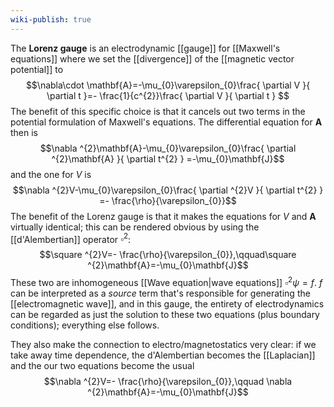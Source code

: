 ```yaml
---
wiki-publish: true
---
```

The **Lorenz gauge** is an electrodynamic [[gauge]] for [[Maxwell's equations]] where we set the [[divergence]] of the [[magnetic vector potential]] to
$$\nabla\cdot \mathbf{A}=-\mu_{0}\varepsilon_{0}\frac{ \partial V }{ \partial t }=- \frac{1}{c^{2}}\frac{ \partial V }{ \partial t }  $$
The benefit of this specific choice is that it cancels out two terms in the potential formulation of Maxwell's equations. The differential equation for $\mathbf{A}$ then is
$$\nabla ^{2}\mathbf{A}-\mu_{0}\varepsilon_{0}\frac{ \partial ^{2}\mathbf{A} }{ \partial t^{2} } =-\mu_{0}\mathbf{J}$$
and the one for $V$ is
$$\nabla ^{2}V-\mu_{0}\varepsilon_{0}\frac{ \partial ^{2}V }{ \partial t^{2} } =- \frac{\rho}{\varepsilon_{0}}$$
The benefit of the Lorenz gauge is that it makes the equations for $V$ and $\mathbf{A}$ virtually identical; this can be rendered obvious by using the [[d'Alembertian]] operator $\square ^{2}$:
$$\square ^{2}V=- \frac{\rho}{\varepsilon_{0}},\qquad\square ^{2}\mathbf{A}=-\mu_{0}\mathbf{J}$$
These two are inhomogeneous [[Wave equation|wave equations]] $\square ^{2} \psi=f$. $f$ can be interpreted as a *source* term that's responsible for generating the [[electromagnetic wave]], and in this gauge, the entirety of electrodynamics can be regarded as just the solution to these two equations (plus boundary conditions); everything else follows.

They also make the connection to electro/magnetostatics very clear: if we take away time dependence, the d'Alembertian becomes the [[Laplacian]] and the our two equations become the usual
$$\nabla ^{2}V=- \frac{\rho}{\varepsilon_{0}},\qquad \nabla ^{2}\mathbf{A}=-\mu_{0}\mathbf{J}$$
